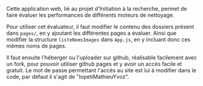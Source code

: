 Cette application web, lié au projet d'Initiation à la recherche, permet de faire évaluer les performances de différents
moteurs de nettoyage.

Pour utiliser cet évaluateur, il faut modifier le contenu des dossiers présent dans `pages/`, en y ajoutant les différentes pages a évaluer.
Ainsi que modifier la structure `listeNomsImages` dans `App.js`, en y incluant donc ces mêmes noms de pages.

Il faut ensuite l'héberger ou l'uploader sur github, réalisable facilement avec un fork, pour pouvoir utiliser github pages et y avoir un accès facile et gratuit.
Le mot de passe permettant l'accès au site est lui à modifier dans le code, par défaut il s'agit de "IopetiMathieuYvoz".